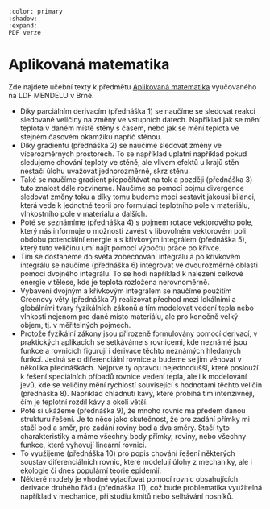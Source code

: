```{button-link} https://user.mendelu.cz/marik/Aplikovana_matematika.pdf
:color: primary
:shadow:
:expand:
PDF verze
```


# Aplikovaná matematika


Zde najdete učební texty k předmětu [Aplikovaná matematika](https://robert-marik.github.io/pages/am) vyučovaného na LDF MENDELU v Brně. 

* Díky parciálním derivacím (přednáška 1) se naučíme se sledovat reakci sledované veličiny na změny ve vstupních datech. Například jak se mění teplota v daném místě stěny s časem, nebo jak se mění teplota ve stejném časovém okamžiku napříč stěnou.
* Díky gradientu (přednáška 2) se naučíme sledovat změny ve vícerozměrných prostorech. To se například uplatní například pokud sledujeme chování teploty ve stěně, ale vlivem efektů u krajů stěn nestačí úlohu uvažovat jednorozměrně, skrz stěnu.
* Také se naučíme gradient přepočítávat na tok a později (přednáška 3) tuto znalost dále rozvineme. Naučíme se pomocí pojmu divergence sledovat změny toku a díky tomu budeme moci sestavit jakousi bilanci, která vede k jednotné teorii pro formulaci teplotního pole v materiálu, vlhkostního pole v materiálu a dalších.
* Poté se seznámíme (přednáška 4) s pojmem rotace vektorového pole, který nás informuje o možnosti zavést v libovolném vektorovém poli obdobu potenciální energie a s křivkovým integrálem (přednáška 5), který tuto veličinu umí najít pomocí výpočtu práce po křivce.
* Tím se dostaneme do světa zobecňování integrálu a po křivkovém integrálu se naučíme (přednáška 6) integrovat ve dvourozměrné oblasti pomocí dvojného integrálu. To se hodí například k nalezení celkové energie v tělese, kde je teplota rozložena nerovnoměrně.
* Vybaveni dvojným a křivkovým integrálem se naučíme použitím Greenovy věty (přednáška 7) realizovat přechod mezi lokálními a globálními tvary fyzikálních zákonů a tím modelovat vedení tepla nebo vlhkosti nejenom pro dané místo materiálu, ale pro konečně velký objem, tj. v měřitelných pojmech.
* Protože fyzikální zákony jsou přirozeně formulovány pomocí derivací, v praktických aplikacích se setkáváme s rovnicemi, kde neznámé jsou funkce a rovnicích figurují i derivace těchto neznámých hledaných funkcí. Jedná se o diferenciální rovnice a budeme se jim věnovat v několika přednáškách. Nejprve ty opravdu nejednodušší, které poslouží k řešení speciálních případů rovnice vedení tepla, ale i k modelování jevů, kde se veličiny mění rychlostí související s hodnotami těchto veličin (přednáška 8). Například chladnutí kávy, které probíhá tím intenzivněji, čím je teplotní rozdíl kávy a okolí větší.
* Poté si ukážeme (přednáška 9), že mnoho rovnic má předem danou strukturu řešení. Je to něco jako skutečnost, že pro zadání přímky mi stačí bod a směr, pro zadání roviny bod a dva směry. Stačí tyto charakteristiky a máme všechny body přímky, roviny, nebo všechny funkce, které vyhovují lineární rovnici.
* To využijeme (přednáška 10) pro popis chování řešení některých soustav diferenciálních rovnic, které modelují úlohy z mechaniky, ale i ekologie či dnes populární teorie epidemií.
* Některé modely je vhodné vyjadřovat pomocí rovnic obsahujících derivace druhého řádu (přednáška 11), což bude problematika využitelná například v mechanice, při studiu kmitů nebo selhávání nosníků. 
